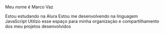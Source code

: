 Meu nome é Marco Vaz

Estou estudando na Alura
Estou me desenvolvendo na linguagem JavaScript
Utilizo esse espaço para minha organização e compartilhamento dos meu projetos desenvolvidos

